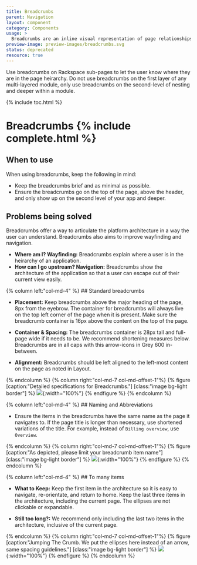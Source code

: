 ```yaml
---
title: Breadcrumbs
parent: Navigation
layout: component
category: Components
usage: >
  Breadcrumbs are an inline visual representation of page relationships and hierarchy. They provide a user with visual reinforcement of the current location within the application hierarchy, and allow for quick movement up the hierarchy.
preview-image: preview-images/breadcrumbs.svg
status: deprecated
resource: true
---
```


Use breadcrumbs on Rackspace sub-pages to let the user know where they are in the page heirarchy. Do not use breadcrumbs on the first layer of any multi-layered module, only use breadcrumbs on the second-level of nesting and deeper within a module.

{% include toc.html %}

# Breadcrumbs {% include complete.html %}

## When to use

When using breadcrumbs, keep the following in mind:

* Keep the breadcrumbs brief and as minimal as possible.
* Ensure the breadcrumbs go on the top of the page, above the header, and only show up on the second level of your app and deeper.

## Problems being solved

Breadcrumbs offer a way to articulate the platform architecture in a way the user can understand. Breadcrumbs also aims to improve wayfinding and navigation.

* __Where am I? Wayfinding:__ Breadcrumbs explain where a user is in the heirarchy of an application.
* __How can I go upstream? Navigation:__ Breadcrumbs show the architecture of the application so that a user can escape out of their current view easily. 

<div class="row">
{% column left:"col-md-4" %}
## Standard breadcrumbs

* __Placement:__ Keep breadcrumbs above the major heading of the page, 8px from the eyebrow. The container for breadcrumbs will always live on the top left corner of the page when it is present. Make sure the breadcrumb container is 16px above the content on the top of the page. 

* __Container & Spacing:__ The breadcrumbs container is 28px tall and full-page wide if it needs to be. We recommend shortening measures below. Breadcrumbs are in all caps with this arrow-icons in Grey 600 in-between. 

* __Alignment:__ Breadcrumbs should be left aligned to the left-most content on the page as noted in Layout.

{% endcolumn %}
{% column right:"col-md-7 col-md-offset-1"%}
{% figure [caption:"Detailed specifications for Breadcrumbs."] [class:"image bg-light border"] %}
![]({{site.cdn_url}}/img/components/bread/standard-bc.svg){:width="100%"}
{% endfigure %}
{% endcolumn %}
</div>

<div class="row">
{% column left:"col-md-4" %}
## Naming and Abbreviations

* Ensure the items in the breadcrumbs have the same name as the page it navigates to. If the page title is longer than necessary, use shortened variations of the title. For example, instead of `Billing overview`, use `Overview`.

{% endcolumn %}
{% column right:"col-md-7 col-md-offset-1"%}
{% figure [caption:"As depicted, please limit your breadcrumb item name"] [class:"image bg-light border"] %}
![]({{site.cdn_url}}/img/components/bread/name-abbrev.svg){:width="100%"}
{% endfigure %}
{% endcolumn %}
</div>

<div class="row">
{% column left:"col-md-4" %}
## To many items

* __What to Keep:__ Keep the first item in the architecture so it is easy to navigate, re-orientate, and return to home. Keep the last three items in the architecture, including the current page. The ellipses are not clickable or expandable.

* __Still too long?:__ We recommend only including the last two items in the architecture, inclusive of the current page.

{% endcolumn %}
{% column right:"col-md-7 col-md-offset-1"%}
{% figure [caption:"Jumping The Crumb. We put the ellipses here instead of an arrow, same spacing guidelines."] [class:"image bg-light border"] %}
![]({{site.cdn_url}}/img/components/bread/to-many.svg){:width="100%"}
{% endfigure %}
{% endcolumn %}
</div>

